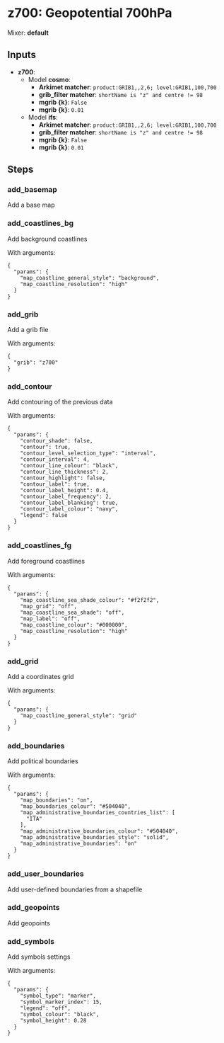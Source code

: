 # z700: Geopotential 700hPa

Mixer: **default**

## Inputs

* **z700**:
    * Model **cosmo**:
        * **Arkimet matcher**: `product:GRIB1,,2,6; level:GRIB1,100,700`
        * **grib_filter matcher**: `shortName is "z" and centre != 98`
        * **mgrib {k}**: `False`
        * **mgrib {k}**: `0.01`
    * Model **ifs**:
        * **Arkimet matcher**: `product:GRIB1,,2,6; level:GRIB1,100,700`
        * **grib_filter matcher**: `shortName is "z" and centre != 98`
        * **mgrib {k}**: `False`
        * **mgrib {k}**: `0.01`

## Steps

### add_basemap

Add a base map


### add_coastlines_bg

Add background coastlines

With arguments:
```
{
  "params": {
    "map_coastline_general_style": "background",
    "map_coastline_resolution": "high"
  }
}
```

### add_grib

Add a grib file

With arguments:
```
{
  "grib": "z700"
}
```

### add_contour

Add contouring of the previous data

With arguments:
```
{
  "params": {
    "contour_shade": false,
    "contour": true,
    "contour_level_selection_type": "interval",
    "contour_interval": 4,
    "contour_line_colour": "black",
    "contour_line_thickness": 2,
    "contour_highlight": false,
    "contour_label": true,
    "contour_label_height": 0.4,
    "contour_label_frequency": 2,
    "contour_label_blanking": true,
    "contour_label_colour": "navy",
    "legend": false
  }
}
```

### add_coastlines_fg

Add foreground coastlines

With arguments:
```
{
  "params": {
    "map_coastline_sea_shade_colour": "#f2f2f2",
    "map_grid": "off",
    "map_coastline_sea_shade": "off",
    "map_label": "off",
    "map_coastline_colour": "#000000",
    "map_coastline_resolution": "high"
  }
}
```

### add_grid

Add a coordinates grid

With arguments:
```
{
  "params": {
    "map_coastline_general_style": "grid"
  }
}
```

### add_boundaries

Add political boundaries

With arguments:
```
{
  "params": {
    "map_boundaries": "on",
    "map_boundaries_colour": "#504040",
    "map_administrative_boundaries_countries_list": [
      "ITA"
    ],
    "map_administrative_boundaries_colour": "#504040",
    "map_administrative_boundaries_style": "solid",
    "map_administrative_boundaries": "on"
  }
}
```

### add_user_boundaries

Add user-defined boundaries from a shapefile


### add_geopoints

Add geopoints


### add_symbols

Add symbols settings

With arguments:
```
{
  "params": {
    "symbol_type": "marker",
    "symbol_marker_index": 15,
    "legend": "off",
    "symbol_colour": "black",
    "symbol_height": 0.28
  }
}
```

